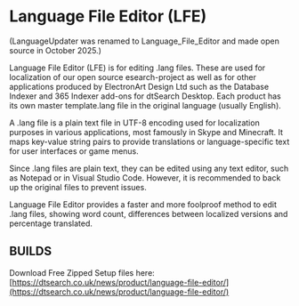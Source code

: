 # Language File Editor (LFE)
(LanguageUpdater was renamed to Language_File_Editor and made open source in October 2025.)

Language File Editor (LFE) is for editing .lang files. These are used for localization of our open source esearch-project as well as for other applications produced by ElectronArt Design Ltd such as the Database Indexer and 365 Indexer add-ons for dtSearch Desktop. Each product has its own master template.lang file in the original language (usually English).

A .lang file is a plain text file in UTF-8 encoding used for localization purposes in various applications, most famously in Skype and Minecraft. It maps key-value string pairs to provide translations or language-specific text for user interfaces or game menus.

Since .lang files are plain text, they can be edited using any text editor, such as Notepad or in Visual Studio Code. However, it is recommended to back up the original files to prevent issues.

Language File Editor provides a faster and more foolproof method to edit .lang files, showing word count, differences between localized versions and percentage translated.

## BUILDS
Download Free Zipped Setup files here:
[https://dtsearch.co.uk/news/product/language-file-editor/](https://dtsearch.co.uk/news/product/language-file-editor/)

